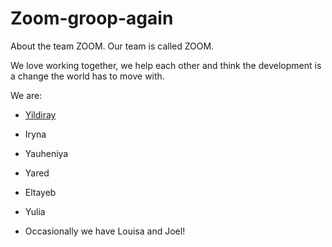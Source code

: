 # Zoom-groop-again

About the team ZOOM. Our team is called ZOOM.

We love working together, we help each other and think the development is a change the world has to move with.

We are:
* [Yildiray](./yildiray.md)
* Iryna
* Yauheniya
* Yared
* Eltayeb
* Yulia

* Occasionally we have Louisa and Joel!

